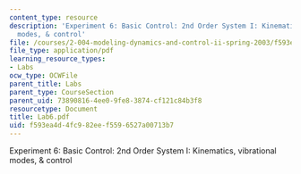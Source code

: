 ```yaml
---
content_type: resource
description: 'Experiment 6: Basic Control: 2nd Order System I: Kinematics, vibrational
  modes, & control'
file: /courses/2-004-modeling-dynamics-and-control-ii-spring-2003/f593ea4d4fc982eef5596527a00713b7_Lab6.pdf
file_type: application/pdf
learning_resource_types:
- Labs
ocw_type: OCWFile
parent_title: Labs
parent_type: CourseSection
parent_uid: 73890816-4ee0-9fe8-3874-cf121c84b3f8
resourcetype: Document
title: Lab6.pdf
uid: f593ea4d-4fc9-82ee-f559-6527a00713b7
---
```

Experiment 6: Basic Control: 2nd Order System I: Kinematics, vibrational modes, & control

